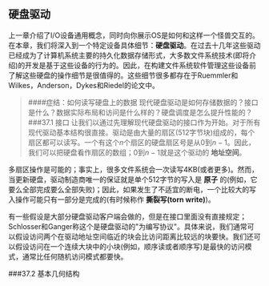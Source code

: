 ## 硬盘驱动
上一章介绍了I/O设备通用概念，同时向你展示OS是如何和这样一个怪兽交互的。在本章，我们将深入到一个特定设备具体细节：__硬盘驱动__。在过去十几年这些驱动已经成为了计算机系统主要的持久化数据存储形式，大多数文件系统技术(即将介绍)的开发是基于这些设备的行为的。因此，在构建文件系统软件管理这些设备前了解这些硬盘的操作细节是很值得的。这些细节很多都存在于Ruemmler和Wilkes，Anderson，Dykes和Riedel的论文中。
>####症结：如何读写硬盘上的数据
>现代硬盘驱动是如何存储数据的？接口是什么？数据实际布局和访问是什么样的？硬盘调度是怎么提升性能的？
###37.1 接口
让我们以通过先理解现代硬盘驱动的接口作为开始。对于所有现代驱动基本结构很直接。驱动是由大量的扇区(512字节块)组成的，每个扇区都可以读写。一个有这个$n$个扇区的硬盘扇区号是从$0$到$n-1$。因此，我们可以把硬盘看作扇区的数组；$0$到$n-1$就是这个驱动的 __地址空间__。

多扇区操作是可能的；事实上，很多文件系统会一次读写4KB(或者更多)。然而，当更新硬盘，驱动制造商唯一的保证就是单个512字节的写入是 __原子__ 的(例如，它要么全部完成要么全部失败)；因此，如果发生了不适宜的断电，一个比较大的写入操作可能只有一部分是完成的(有时候称作 __撕裂写(torn write)__)。

有一些假设是大部分硬盘驱动客户端会做的，但是在接口里面没有直接规定；Schlosser和Ganger称这个是硬盘驱动的"为编写协议"。具体来说，我们通常可以假设访问两个在驱动地址空间临近的块会比访问距离比较远的块要快。我们还可以假设访问在一个连续大块中的小块(例如，顺序读或者顺序写)是最快的访问模式，通常比任何随机访问模式都要快。

###37.2 基本几何结构
